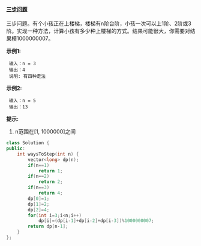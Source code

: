 #### [三步问题](https://leetcode-cn.com/problems/three-steps-problem-lcci/)

三步问题。有个小孩正在上楼梯，楼梯有n阶台阶，小孩一次可以上1阶、2阶或3阶。实现一种方法，计算小孩有多少种上楼梯的方式。结果可能很大，你需要对结果模1000000007。

**示例1:**

```
 输入：n = 3 
 输出：4
 说明: 有四种走法
```

**示例2:**

```
 输入：n = 5
 输出：13
```

**提示:**

1. n范围在[1, 1000000]之间

```c++
class Solution {
public:
    int waysToStep(int n) {
        vector<long> dp(n);
        if(n==1)
            return 1;
        if(n==2)
            return 2;
        if(n==3)
            return 4;
        dp[0]=1;
        dp[1]=2;
        dp[2]=4;
        for(int i=3;i<n;i++)
            dp[i]=(dp[i-1]+dp[i-2]+dp[i-3])%1000000007;
        return dp[n-1];
    }
};
```

